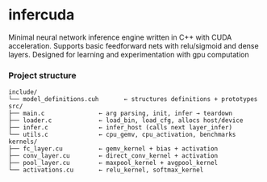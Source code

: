 # infercuda
Minimal neural network inference engine written in C++ with CUDA acceleration. Supports basic feedforward nets with relu/sigmoid and dense layers. Designed for learning and experimentation with gpu computation

### Project structure
```
include/
└── model_definitions.cuh       ← structures definitions + prototypes
src/
├── main.c               ← arg parsing, init, infer → teardown
├── loader.c             ← load_bin, load_cfg, allocs host/device
├── infer.c              ← infer_host (calls next layer_infer)
└── utils.c              ← cpu_gemv, cpu_activation, benchmarks
kernels/
├── fc_layer.cu          ← gemv_kernel + bias + activation
├── conv_layer.cu        ← direct_conv_kernel + activation
├── pool_layer.cu        ← maxpool_kernel + avgpool_kernel
└── activations.cu       ← relu_kernel, softmax_kernel
```

